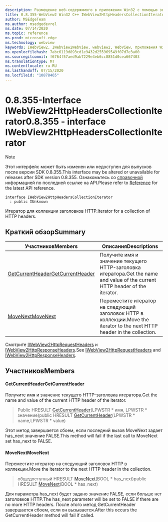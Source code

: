 ```yaml
---
description: Размещение веб-содержимого в приложении Win32 с помощью элемента управления Microsoft Edge WebView2
title: 0.8.355-WebView2 Win32 C++ IWebView2HttpHeadersCollectionIterator
author: MSEdgeTeam
ms.author: msedgedevrel
ms.date: 07/14/2020
ms.topic: reference
ms.prod: microsoft-edge
ms.technology: webview
keywords: IWebView2, IWebView2WebView, webview2, WebView, приложения Win32, Win32, EDGE
ms.openlocfilehash: 7abc6119d893cd1e9432d255969549f07d7e3a00
ms.sourcegitcommit: f6764f57aed9ab7229e4eb6cc8851d0cea667403
ms.translationtype: MT
ms.contentlocale: ru-RU
ms.lasthandoff: 07/15/2020
ms.locfileid: "10878465"
---
```

# <span data-ttu-id="0b038-104">0.8.355-Interface IWebView2HttpHeadersCollectionIterator</span><span class="sxs-lookup"><span data-stu-id="0b038-104">0.8.355 - interface IWebView2HttpHeadersCollectionIterator</span></span> 

> [!NOTE]
> <span data-ttu-id="0b038-105">Этот интерфейс может быть изменен или недоступен для выпусков после версии SDK 0.8.355.</span><span class="sxs-lookup"><span data-stu-id="0b038-105">This interface may be altered or unavailable for releases after SDK version 0.8.355.</span></span> <span data-ttu-id="0b038-106">Ознакомьтесь со [справочной](../../../webview2-api-reference.md) информацией по последней ссылке на API.</span><span class="sxs-lookup"><span data-stu-id="0b038-106">Please refer to [Reference](../../../webview2-api-reference.md) for the latest API reference.</span></span>

```
interface IWebView2HttpHeadersCollectionIterator
  : public IUnknown
```

<span data-ttu-id="0b038-107">Итератор для коллекции заголовков HTTP.</span><span class="sxs-lookup"><span data-stu-id="0b038-107">Iterator for a collection of HTTP headers.</span></span>

## <span data-ttu-id="0b038-108">Краткий обзор</span><span class="sxs-lookup"><span data-stu-id="0b038-108">Summary</span></span>

 <span data-ttu-id="0b038-109">Участников</span><span class="sxs-lookup"><span data-stu-id="0b038-109">Members</span></span>                        | <span data-ttu-id="0b038-110">Описания</span><span class="sxs-lookup"><span data-stu-id="0b038-110">Descriptions</span></span>
--------------------------------|---------------------------------------------
[<span data-ttu-id="0b038-111">GetCurrentHeader</span><span class="sxs-lookup"><span data-stu-id="0b038-111">GetCurrentHeader</span></span>](#getcurrentheader) | <span data-ttu-id="0b038-112">Получите имя и значение текущего HTTP-заголовка итератора.</span><span class="sxs-lookup"><span data-stu-id="0b038-112">Get the name and value of the current HTTP header of the iterator.</span></span>
[<span data-ttu-id="0b038-113">MoveNext</span><span class="sxs-lookup"><span data-stu-id="0b038-113">MoveNext</span></span>](#movenext) | <span data-ttu-id="0b038-114">Переместите итератор на следующий заголовок HTTP в коллекции.</span><span class="sxs-lookup"><span data-stu-id="0b038-114">Move the iterator to the next HTTP header in the collection.</span></span>

<span data-ttu-id="0b038-115">Смотрите [IWebView2HttpRequestHeaders](IWebView2HttpRequestHeaders.md) и [IWebView2HttpResponseHeaders](IWebView2HttpResponseHeaders.md).</span><span class="sxs-lookup"><span data-stu-id="0b038-115">See [IWebView2HttpRequestHeaders](IWebView2HttpRequestHeaders.md) and [IWebView2HttpResponseHeaders](IWebView2HttpResponseHeaders.md).</span></span>

## <span data-ttu-id="0b038-116">Участников</span><span class="sxs-lookup"><span data-stu-id="0b038-116">Members</span></span>

#### <span data-ttu-id="0b038-117">GetCurrentHeader</span><span class="sxs-lookup"><span data-stu-id="0b038-117">GetCurrentHeader</span></span> 

<span data-ttu-id="0b038-118">Получите имя и значение текущего HTTP-заголовка итератора.</span><span class="sxs-lookup"><span data-stu-id="0b038-118">Get the name and value of the current HTTP header of the iterator.</span></span>

> <span data-ttu-id="0b038-119">Public HRESULT [GetCurrentHeader](#getcurrentheader)(LPWSTR \* имя, LPWSTR \* значение)</span><span class="sxs-lookup"><span data-stu-id="0b038-119">public HRESULT [GetCurrentHeader](#getcurrentheader)(LPWSTR \* name,LPWSTR \* value)</span></span>

<span data-ttu-id="0b038-120">Этот метод завершается сбоем, если последний вызов MoveNext задает has_next значение FALSE.</span><span class="sxs-lookup"><span data-stu-id="0b038-120">This method will fail if the last call to MoveNext set has_next to FALSE.</span></span>

#### <span data-ttu-id="0b038-121">MoveNext</span><span class="sxs-lookup"><span data-stu-id="0b038-121">MoveNext</span></span> 

<span data-ttu-id="0b038-122">Переместите итератор на следующий заголовок HTTP в коллекции.</span><span class="sxs-lookup"><span data-stu-id="0b038-122">Move the iterator to the next HTTP header in the collection.</span></span>

> <span data-ttu-id="0b038-123">общедоступный HRESULT [MoveNext](#movenext)(BOOL \* has_next)</span><span class="sxs-lookup"><span data-stu-id="0b038-123">public HRESULT [MoveNext](#movenext)(BOOL \* has_next)</span></span>

<span data-ttu-id="0b038-124">Для параметра has_next будет задано значение FALSE, если больше нет заголовков HTTP.</span><span class="sxs-lookup"><span data-stu-id="0b038-124">The has_next parameter will be set to FALSE if there are no more HTTP headers.</span></span> <span data-ttu-id="0b038-125">После этого метод GetCurrentHeader завершается сбоем, если он вызывается.</span><span class="sxs-lookup"><span data-stu-id="0b038-125">After this occurs the GetCurrentHeader method will fail if called.</span></span>

